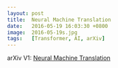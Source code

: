 ```yaml
---
layout: post
title:  Neural Machine Translation
date:   2016-05-19 16:03:30 +0800
image:  2016-05-19s.jpg
tags:   [Transformer, AI, arXiv]
---
```


arXiv V1: [Neural Machine Translation](https://arxiv.org/pdf/1409.0473.pdf#:~:text=Neural%20machine%20translation%20is%20a,to%20maximize%20the%20translation%20performance.)